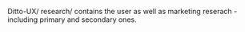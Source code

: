 Ditto-UX/ research/ contains the user as well as marketing reserach - including primary and secondary ones. 
